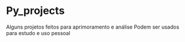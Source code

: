 # Py_projects
Alguns projetos feitos para aprimoramento e análise
Podem ser usados para estudo e uso pessoal
